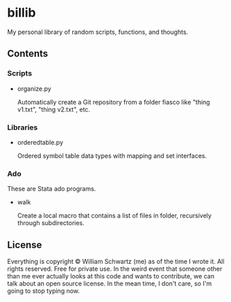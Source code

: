 billib
======

My personal library of random scripts, functions, and thoughts.

Contents
--------

### Scripts

* organize.py

	Automatically create a Git repository from a folder fiasco like
	"thing v1.txt", "thing v2.txt", etc.

### Libraries

* orderedtable.py

	Ordered symbol table data types with mapping and set interfaces.

### Ado

These are Stata ado programs.

* walk

	Create a local macro that contains a list of files in folder, recursively
	through subdirectories.

License
-------

Everything is copyright © William Schwartz (me) as of the time I wrote it. All
rights reserved. Free for private use. In the weird event that someone other
than me ever actually looks at this code and wants to contribute, we can talk
about an open source license. In the mean time, I don't care, so I'm going to
stop typing now.
